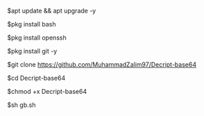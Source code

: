 $apt update && apt upgrade -y

$pkg install bash

$pkg install openssh

$pkg install git -y

$git clone https://github.com/MuhammadZalim97/Decript-base64

$cd Decript-base64

$chmod +x Decript-base64

$sh gb.sh
